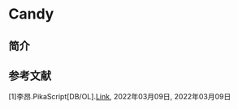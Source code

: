 # Candy

## 简介

## 参考文献

[1]李昂.PikaScript[DB/OL].[Link](https://gitee.com/Lyon1998/pikascript), 2022年03月09日, 2022年03月09日
